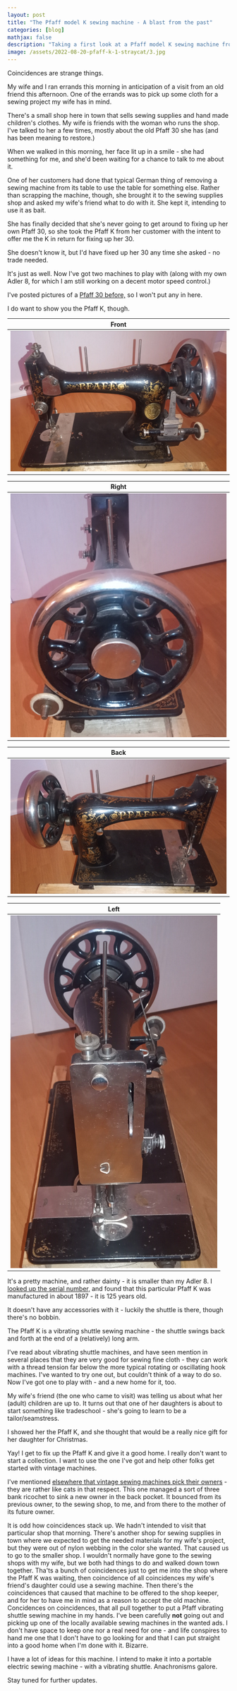 ```yaml
---
layout: post
title: "The Pfaff model K sewing machine - A blast from the past"
categories: [blog]
mathjax: false
description: "Taking a first look at a Pfaff model K sewing machine from 1897."
image: /assets/2022-08-20-pfaff-k-1-straycat/3.jpg
---
```

Coincidences are strange things.

My wife and I ran errands this morning in anticipation of a visit from an old friend this afternoon.  One of the errands was to pick up some cloth for a sewing project my wife has in mind.

There's a small shop here in town that sells sewing supplies and hand made children's clothes.  My wife is friends with the woman who runs the shop.  I've talked to her a few times, mostly about the old Pfaff 30 she has (and has been meaning to restore.)

When we walked in this morning, her face lit up in a smile - she had something for me, and she'd been waiting for a chance to talk to me about it.

One of her customers had done that typical German thing of removing a sewing machine from its table to use the table for something else.  Rather than scrapping the machine, though, she brought it to the sewing supplies shop and asked my wife's friend what to do with it.  She kept it, intending to use it as bait.

She has finally decided that she's never going to get around to fixing up her own Pfaff 30, so she took the Pfaff K from her customer with the intent to offer me the K in return for fixing up her 30.

She doesn't know it, but I'd have fixed up her 30 any time she asked - no trade needed.

It's just as well.  Now I've got two machines to play with (along with my own Adler 8, for which I am still working on a decent motor speed control.)

I've posted pictures of a [Pfaff 30 before,](pfaff30-toc) so I won't put any in here.

I do want to show you the Pfaff K, though.

|Front|
|-----|
|![Front](/assets/2022-08-20-pfaff-k-1-straycat/1.jpg)|

|Right|
|-----|
|![Right](/assets/2022-08-20-pfaff-k-1-straycat/2.jpg)|

|Back|
|-----|
|![Back](/assets/2022-08-20-pfaff-k-1-straycat/3.jpg)|

|Left|
|-----|
|![Left](/assets/2022-08-20-pfaff-k-1-straycat/4.jpg)|

It's a pretty machine, and rather dainty - it is smaller than my Adler 8.  I [looked up the serial number,](https://ismacs.net/pfaff/pfaff_manufacture_dates.html) and found that this particular Pfaff K was manufactured in about 1897 - it is 125 years old.

It doesn't have any accessories with it - luckily the shuttle is there, though there's no bobbin.

The Pfaff K is a vibrating shuttle sewing machine - the shuttle swings back and forth at the end of a (relatively) long arm.

I've read about vibrating shuttle machines, and have seen mention in several places that they are very good for sewing fine cloth - they can work with a thread tension far below the more typical rotating or oscillating hook machines.  I've wanted to try one out, but couldn't think of a way to do so.  Now I've got one to play with - and a new home for it, too.

My wife's friend (the one who came to visit) was telling us about what her (adult) children are up to.  It turns out that one of her daughters is about to start something like tradeschool - she's going to learn to be a tailor/seamstress.

I showed her the Pfaff K, and she thought that would be a really nice gift for her daughter for Christmas.

Yay!  I get to fix up the Pfaff K and give it a good home.  I really don't want to start a collection.  I want to use the one I've got and help other folks get started with vintage machines.

I've mentioned [elsewhere that vintage sewing machines pick their owners](https://hackaday.io/project/183967-vintage-sewing-machines/log/203412-choosing-a-vintage-sewing-machine-for-hobby-use) - they are rather like cats in that respect.  This one managed a sort of three bank ricochet to sink a new owner in the back pocket.  It bounced from its previous owner, to the sewing shop, to me, and from there to the mother of its future owner.

It is odd how coincidences stack up.  We hadn't intended to visit that particular shop that morning.  There's another shop for sewing supplies in town where we expected to get the needed materials for my wife's project, but they were out of nylon webbing in the color she wanted.  That caused us to go to the smaller shop.  I wouldn't normally have gone to the sewing shops with my wife, but we both had things to do and walked down town together.  Tha'ts a bunch of coincidences just to get me into the shop where the Pfaff K was waiting, then coincidence of all coincidences my wife's friend's daughter could use a sewing machine.  Then there's the coincidences that caused that machine to be offered to the shop keeper, and for her to have me in mind as a reason to accept the old machine.  Concidences on coincidences, that all pull together to put a Pfaff vibrating shuttle sewing machine in my hands.  I've been carefully **not** going out and picking up one of the locally available sewing machines in the wanted ads. I don't have space to keep one nor a real need for one - and life conspires to hand me one that I don't have to go looking for and that I can put straight into a good home when I'm done with it.  Bizarre.

I have a lot of ideas for this machine. I intend to make it into a portable electric sewing machine - with a vibrating shuttle.  Anachronisms galore.

Stay tuned for further updates.
